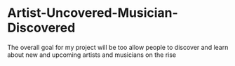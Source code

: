 # Artist-Uncovered-Musician-Discovered
The overall goal for my project will be too allow people to discover and learn about new and upcoming artists and musicians on the rise
